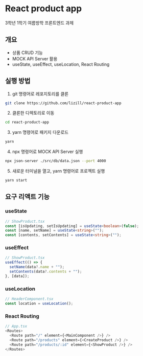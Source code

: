 # React product app

3학년 1학기 여름방학 프론트엔드 과제

## 개요

- 상품 CRUD 기능
- MOCK API Server 활용
- useState, useEffect, useLocation, React Routing

## 실행 방법

1. git 명령어로 레포지토리를 클론

```bash
git clone https://github.com/lizill/react-product-app
```

2. 클론한 디렉토리로 이동

```bash
cd react-product-app
```

3. yarn 명령어로 패키지 다운로드

```bash
yarn
```

4. npx 명령어로 MOCK API Server 실행

```bash
npx json-server ./src/db/data.json --port 4000
```

5. 새로운 터미널을 열고, yarn 명령어로 프로젝트 실행

```bash
yarn start
```

## 요구 리액트 기능

### useState

```typescript
// ShowProduct.tsx
const [isUpdating, setIsUpdating] = useState<boolean>(false);
const [name, setName] = useState<string>("");
const [contents, setContents] = useState<string>("");
```

### useEffect

```typescript
// ShowProduct.tsx
useEffect(() => {
  setName(data?.name + "");
  setContents(data?.contents + "");
}, [data]);
```

### useLocation

```typescript
// HeaderComponent.tsx
const location = useLocation();
```

### React Routing

```typescript
// App.tsx
<Routes>
  <Route path="/" element={<MainComponent />} />
  <Route path="/products" element={<CreateProduct />} />
  <Route path="/products/:id" element={<ShowProduct />} />
</Routes>
```
